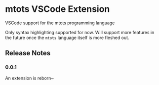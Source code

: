 # mtots VSCode Extension

VSCode support for the mtots programming language

Only syntax highlighting supported for now.
Will support more features in the future once the `mtots`
language itself is more fleshed out.

## Release Notes

### 0.0.1

An extension is reborn~
